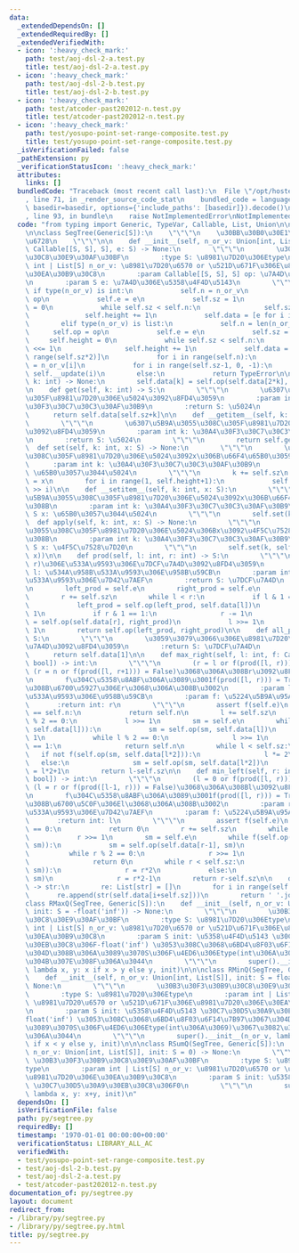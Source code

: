 ```yaml
---
data:
  _extendedDependsOn: []
  _extendedRequiredBy: []
  _extendedVerifiedWith:
  - icon: ':heavy_check_mark:'
    path: test/aoj-dsl-2-a.test.py
    title: test/aoj-dsl-2-a.test.py
  - icon: ':heavy_check_mark:'
    path: test/aoj-dsl-2-b.test.py
    title: test/aoj-dsl-2-b.test.py
  - icon: ':heavy_check_mark:'
    path: test/atcoder-past202012-n.test.py
    title: test/atcoder-past202012-n.test.py
  - icon: ':heavy_check_mark:'
    path: test/yosupo-point-set-range-composite.test.py
    title: test/yosupo-point-set-range-composite.test.py
  _isVerificationFailed: false
  _pathExtension: py
  _verificationStatusIcon: ':heavy_check_mark:'
  attributes:
    links: []
  bundledCode: "Traceback (most recent call last):\n  File \"/opt/hostedtoolcache/Python/3.8.18/x64/lib/python3.8/site-packages/onlinejudge_verify/documentation/build.py\"\
    , line 71, in _render_source_code_stat\n    bundled_code = language.bundle(stat.path,\
    \ basedir=basedir, options={'include_paths': [basedir]}).decode()\n  File \"/opt/hostedtoolcache/Python/3.8.18/x64/lib/python3.8/site-packages/onlinejudge_verify/languages/python.py\"\
    , line 93, in bundle\n    raise NotImplementedError\nNotImplementedError\n"
  code: "from typing import Generic, TypeVar, Callable, List, Union\n\nS = TypeVar('S')\n\
    \n\nclass SegTree(Generic[S]):\n    \"\"\"\n    \u30BB\u30B0\u30E1\u30F3\u30C8\
    \u6728\n    \"\"\"\n\n    def __init__(self, n_or_v: Union[int, List[S]], op:\
    \ Callable[[S, S], S], e: S) -> None:\n        \"\"\"\n        \u30B3\u30F3\u30B9\
    \u30C8\u30E9\u30AF\u30BF\n        :type S: \u8981\u7D20\u306Etype\n        :param\
    \ int | List[S] n_or_v: \u8981\u7D20\u6570 or \u521D\u671F\u306E\u8981\u7D20\u306E\
    \u30EA\u30B9\u30C8\n        :param Callable[[S, S], S] op: \u7A4D\u306E\u95A2\u6570\
    \n        :param S e: \u7A4D\u306E\u5358\u4F4D\u5143\n        \"\"\"\n       \
    \ if type(n_or_v) is int:\n            self.n = n_or_v\n            self.op =\
    \ op\n            self.e = e\n            self.sz = 1\n            self.height\
    \ = 0\n            while self.sz < self.n:\n                self.sz <<= 1\n  \
    \              self.height += 1\n            self.data = [e for i in range(self.sz*2)]\n\
    \        elif type(n_or_v) is list:\n            self.n = len(n_or_v)\n      \
    \      self.op = op\n            self.e = e\n            self.sz = 1\n       \
    \     self.height = 0\n            while self.sz < self.n:\n                self.sz\
    \ <<= 1\n                self.height += 1\n            self.data = [e for i in\
    \ range(self.sz*2)]\n            for i in range(self.n):\n                self.data[self.sz+i]\
    \ = n_or_v[i]\n            for i in range(self.sz-1, 0, -1):\n               \
    \ self.__update(i)\n        else:\n            return TypeError\n\n    def __update(self,\
    \ k: int) -> None:\n        self.data[k] = self.op(self.data[2*k], self.data[2*k+1])\n\
    \n    def get(self, k: int) -> S:\n        \"\"\"\n        \u6307\u5B9A\u3055\u308C\
    \u305F\u8981\u7D20\u306E\u5024\u3092\u8FD4\u3059\n        :param int k: \u30A4\
    \u30F3\u30C7\u30C3\u30AF\u30B9\n        :return S: \u5024\n        \"\"\"\n  \
    \      return self.data[self.sz+k]\n\n    def __getitem__(self, k: int) -> S:\n\
    \        \"\"\"\n        \u6307\u5B9A\u3055\u308C\u305F\u8981\u7D20\u306E\u5024\
    \u3092\u8FD4\u3059\n        :param int k: \u30A4\u30F3\u30C7\u30C3\u30AF\u30B9\
    \n        :return S: \u5024\n        \"\"\"\n        return self.get(k)\n\n  \
    \  def set(self, k: int, x: S) -> None:\n        \"\"\"\n        \u6307\u5B9A\u3055\
    \u308C\u305F\u8981\u7D20\u306E\u5024\u3092x\u306B\u66F4\u65B0\u3059\u308B\n  \
    \      :param int k: \u30A4\u30F3\u30C7\u30C3\u30AF\u30B9\n        :param S x:\
    \ \u65B0\u3057\u3044\u5024\n        \"\"\"\n        k += self.sz\n        self.data[k]\
    \ = x\n        for i in range(1, self.height+1):\n            self.__update(k\
    \ >> i)\n\n    def __setitem__(self, k: int, x: S):\n        \"\"\"\n        \u6307\
    \u5B9A\u3055\u308C\u305F\u8981\u7D20\u306E\u5024\u3092x\u306B\u66F4\u65B0\u3059\
    \u308B\n        :param int k: \u30A4\u30F3\u30C7\u30C3\u30AF\u30B9\n        :param\
    \ S x: \u65B0\u3057\u3044\u5024\n        \"\"\"\n        self.set(k, x)\n\n  \
    \  def apply(self, k: int, x: S) -> None:\n        \"\"\"\n        \u6307\u5B9A\
    \u3055\u308C\u305F\u8981\u7D20\u306E\u5024\u306Bx\u3092\u4F5C\u7528\u3055\u305B\
    \u308B\n        :param int k: \u30A4\u30F3\u30C7\u30C3\u30AF\u30B9\n        :param\
    \ S x: \u4F5C\u7528\u7D20\n        \"\"\"\n        self.set(k, self.op(self.get(k),\
    \ x))\n\n    def prod(self, l: int, r: int) -> S:\n        \"\"\"\n        [l,\
    \ r)\u306E\u533A\u9593\u306E\u7DCF\u7A4D\u3092\u8FD4\u3059\n        :param int\
    \ l: \u534A\u958B\u533A\u9593\u306E\u958B\u59CB\n        :param int r: \u534A\u58CA\
    \u533A\u9593\u306E\u7D42\u7AEF\n        :return S: \u7DCF\u7A4D\n        \"\"\"\
    \n        left_prod = self.e\n        right_prod = self.e\n        l += self.sz\n\
    \        r += self.sz\n        while l < r:\n            if l & 1 == 1:\n    \
    \            left_prod = self.op(left_prod, self.data[l])\n                l +=\
    \ 1\n            if r & 1 == 1:\n                r -= 1\n                right_prod\
    \ = self.op(self.data[r], right_prod)\n            l >>= 1\n            r >>=\
    \ 1\n        return self.op(left_prod, right_prod)\n\n    def all_prod(self) ->\
    \ S:\n        \"\"\"\n        \u3059\u3079\u3066\u306E\u8981\u7D20\u306E\u7DCF\
    \u7A4D\u3092\u8FD4\u3059\n        :return S: \u7DCF\u7A4D\n        \"\"\"\n  \
    \      return self.data[1]\n\n    def max_right(self, l: int, f: Callable[[S],\
    \ bool]) -> int:\n        \"\"\"\n        (r = l or f(prod([l, r))) = True) and\
    \ (r = n or f(prod([l, r+1))) = False)\u3068\u306A\u308Br\u3092\u8FD4\u3059\u3002\
    \n        f\u304C\u5358\u8ABF\u306A\u3089\u3001f(prod([l, r))) = True\u3068\u306A\
    \u308B\u6700\u5927\u306Er\u3068\u306A\u308B\u3002\n        :param l: \u534A\u958B\
    \u533A\u9593\u306E\u958B\u59CB\n        :param f: \u5224\u5B9A\u95A2\u6570\n \
    \       :return int: r\n        \"\"\"\n        assert f(self.e)\n        if l\
    \ == self.n:\n            return self.n\n        l += self.sz\n        while l\
    \ % 2 == 0:\n            l >>= 1\n        sm = self.e\n        while f(self.op(sm,\
    \ self.data[l])):\n            sm = self.op(sm, self.data[l])\n            l +=\
    \ 1\n            while l % 2 == 0:\n                l >>= 1\n            if l\
    \ == 1:\n                return self.n\n        while l < self.sz:\n         \
    \   if not f(self.op(sm, self.data[l*2])):\n                l *= 2\n         \
    \   else:\n                sm = self.op(sm, self.data[l*2])\n                l\
    \ = l*2+1\n        return l-self.sz\n\n    def min_left(self, r: int, f: Callable[[S],\
    \ bool]) -> int:\n        \"\"\"\n        (l = 0 or f(prod([l, r))) = True) and\
    \ (l = r or f(prod([l-1, r))) = False)\u3068\u306A\u308Bl\u3092\u8FD4\u3059\u3002\
    \n        f\u304C\u5358\u8ABF\u306A\u3089\u3001f(prod([l, r))) = True\u3068\u306A\
    \u308B\u6700\u5C0F\u306El\u3068\u306A\u308B\u3002\n        :param r: \u534A\u958B\
    \u533A\u9593\u306E\u7D42\u7AEF\n        :param f: \u5224\u5B9A\u95A2\u6570\n \
    \       :return int: l\n        \"\"\"\n        assert f(self.e)\n        if r\
    \ == 0:\n            return 0\n        r += self.sz\n        while r % 2 == 0:\n\
    \            r >>= 1\n        sm = self.e\n        while f(self.op(self.data[r-1],\
    \ sm)):\n            sm = self.op(self.data[r-1], sm)\n            r -= 1\n  \
    \          while r % 2 == 0:\n                r >>= 1\n            if r == 1:\n\
    \                return 0\n        while r < self.sz:\n            if not f(self.op(self.data[r*2-1],\
    \ sm)):\n                r = r*2\n            else:\n                sm = self.op(self.data[r*2-1],\
    \ sm)\n                r = r*2-1\n        return r-self.sz\n\n    def __str__(self)\
    \ -> str:\n        re: List[str] = []\n        for i in range(self.n):\n     \
    \       re.append(str(self.data[i+self.sz]))\n        return ' '.join(re)\n\n\n\
    class RMaxQ(SegTree, Generic[S]):\n    def __init__(self, n_or_v: Union[int, List[S]],\
    \ init: S = -float('inf')) -> None:\n        \"\"\"\n        \u30B3\u30F3\u30B9\
    \u30C8\u30E9\u30AF\u30BF\n        :type S: \u8981\u7D20\u306Etype\n        :param\
    \ int | List[S] n_or_v: \u8981\u7D20\u6570 or \u521D\u671F\u306E\u8981\u7D20\u306E\
    \u30EA\u30B9\u30C8\n        :param S init: \u5358\u4F4D\u5143 \u30C7\u30D5\u30A9\
    \u30EB\u30C8\u306F-float('inf') \u3053\u308C\u3068\u6BD4\u8F03\u6F14\u7B97\u3067\
    \u304D\u308B\u306A\u3089\u3070S\u306F\u4ED6\u306Etype(int\u306A\u3069)\u3067\u3082\
    \u304B\u307E\u308F\u306A\u3044\n        \"\"\"\n        super().__init__(n_or_v,\
    \ lambda x, y: x if x > y else y, init)\n\n\nclass RMinQ(SegTree, Generic[S]):\n\
    \    def __init__(self, n_or_v: Union[int, List[S]], init: S = float('inf')) ->\
    \ None:\n        \"\"\"\n        \u30B3\u30F3\u30B9\u30C8\u30E9\u30AF\u30BF\n\
    \        :type S: \u8981\u7D20\u306Etype\n        :param int | List[S] n_or_v:\
    \ \u8981\u7D20\u6570 or \u521D\u671F\u306E\u8981\u7D20\u306E\u30EA\u30B9\u30C8\
    \n        :param S init: \u5358\u4F4D\u5143 \u30C7\u30D5\u30A9\u30EB\u30C8\u306F\
    float('inf') \u3053\u308C\u3068\u6BD4\u8F03\u6F14\u7B97\u3067\u304D\u308B\u306A\
    \u3089\u3070S\u306F\u4ED6\u306Etype(int\u306A\u3069)\u3067\u3082\u304B\u307E\u308F\
    \u306A\u3044\n        \"\"\"\n        super().__init__(n_or_v, lambda x, y: x\
    \ if x < y else y, init)\n\n\nclass RSumQ(SegTree, Generic[S]):\n    def __init__(self,\
    \ n_or_v: Union[int, List[S]], init: S = 0) -> None:\n        \"\"\"\n       \
    \ \u30B3\u30F3\u30B9\u30C8\u30E9\u30AF\u30BF\n        :type S: \u8981\u7D20\u306E\
    type\n        :param int | List[S] n_or_v: \u8981\u7D20\u6570 or \u521D\u671F\u306E\
    \u8981\u7D20\u306E\u30EA\u30B9\u30C8\n        :param S init: \u5358\u4F4D\u5143\
    \ \u30C7\u30D5\u30A9\u30EB\u30C8\u306F0\n        \"\"\"\n        super().__init__(n_or_v,\
    \ lambda x, y: x+y, init)\n"
  dependsOn: []
  isVerificationFile: false
  path: py/segtree.py
  requiredBy: []
  timestamp: '1970-01-01 00:00:00+00:00'
  verificationStatus: LIBRARY_ALL_AC
  verifiedWith:
  - test/yosupo-point-set-range-composite.test.py
  - test/aoj-dsl-2-b.test.py
  - test/aoj-dsl-2-a.test.py
  - test/atcoder-past202012-n.test.py
documentation_of: py/segtree.py
layout: document
redirect_from:
- /library/py/segtree.py
- /library/py/segtree.py.html
title: py/segtree.py
---
```

